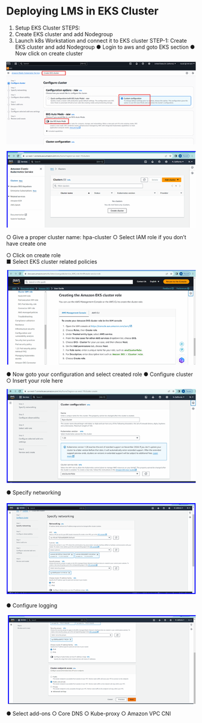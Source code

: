 # Deploying LMS in EKS Cluster 

1. Setup EKS Cluster 
STEPS: 
1. Create EKS cluster and add Nodegroup 
2. Launch k8s Workstation and connect it to EKS cluster 
STEP-1: Create EKS cluster and add Nodegroup 
● Login to aws and goto EKS section 
● Now click on create cluster

![file](https://github.com/amahmoodi311/crm-eks-new/blob/56a4bb152252b76c231d45ae84d03e2450180b01/eks-1.png)

![file](https://github.com/amahmoodi311/crm-eks-new/blob/55d2ff62fe923581b65b8e81327572d4a682ce5b/eks-2.png)

○ Give a proper cluster name: hpa-cluster 
○ Select IAM role if you don’t have create one

○ Click on create role  
■ Select EKS cluster related policies 

![file](https://github.com/amahmoodi311/crm-eks-new/blob/76e7b6f7e4d0343e686963c3c77e667bc7998a82/eks-3.png)

● Now goto your configuration and select created role 
● Configure cluster 
○ Insert your role here 

![file](https://github.com/amahmoodi311/crm-eks-new/blob/76e7b6f7e4d0343e686963c3c77e667bc7998a82/eks-4.png)

● Specify networking

![file](https://github.com/amahmoodi311/crm-eks-new/blob/76e7b6f7e4d0343e686963c3c77e667bc7998a82/eks-5.png)

● Configure logging

![file](https://github.com/amahmoodi311/crm-eks-new/blob/76e7b6f7e4d0343e686963c3c77e667bc7998a82/eks-6.png)

● Select add-ons 
○ Core DNS 
○ Kube-proxy 
○ Amazon VPC CNI 

